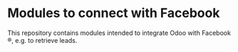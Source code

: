 # Modules to connect with Facebook

This repository contains modules intended to integrate Odoo with Facebook ®,
e.g. to retrieve leads.
